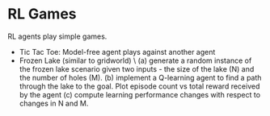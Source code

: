 # RL Games
RL agents play simple games.

- Tic Tac Toe: Model-free agent plays against another agent
- Frozen Lake (similar to gridworld) \\
(a) generate a random instance of the frozen lake scenario given two inputs - the size of the lake (N) and the number of holes (M).
(b) implement a Q-learning agent to find a path through the lake to the goal. Plot episode count vs total reward received by the agent
(c) compute learning performance changes with respect to changes in N and M.
